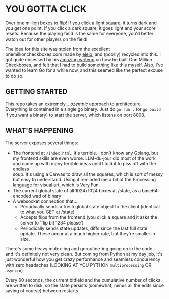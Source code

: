 # YOU GOTTA CLICK

Over one million boxes to flip! 
If you click a light square, it turns dark and you get one point. If you click a dark square, it goes light and your score resets.
Because the playing field is the same for everyone, you'd better watch out for other players on the field!

The idea for this site was stolen from the excellent onemillioncheckboxes.com made by <a href="https://onemillioncheckboxes.com">eieio</a>, and (poorly) recycled into this. 
I got quite obsessed by his <a href="https://eieio.games/essays/scaling-one-million-checkboxes">amazing writeup</a> on how he built One Million Checkboxes, and felt that I had to build something like this myself.
Also, I've wanted to learn Go for a while now, and this seemed like the perfect excuse to do so.

## GETTING STARTED

This repo takes an extremely... *ozempic* approach to architecture. Everything is contained in a single go binary. Just do `go run .` (or `go build` if you want a binary) to start the server, which listens on port 8008.


## WHAT'S HAPPENING

The server exposes several things:

- The frontend at `/index.html`. It's terrible. I don't know any Golang, but my frontend skills are even worse. 
  LLM-du-jour did most of the work, and came up with many terrible ideas until I told it to piss off with the endless <div> soup.
  It's using a Canvas to draw all the squares, which is sort of messy but easy to understand. 
  Using it reminded me a bit of the Processing language for visual art, which is Very Fun.
- The current global state of all 1024x1024 boxes at /state, as a base64 encoded wad of binary
- A websocket connection that...  
  - Periodically sends a fresh global state object to the client (identical to what you GET at /state) 
  - Accepts flips from the frontend (you click a square and it asks the server to 'flip bit 1234 please')
  - Periodically sends state updates, diffs since the last full state update. These occur at a much higher rate, but they're smaller in size.

There's some heavy mutex-ing and goroutine-ing going on in the code... and it's definitely not very clean. 
But coming from Python at my day job, it's just wonderful how you get crazy performance and seamless concurrency with zero headaches 
(LOOKING AT YOU PYTHON `multiprocessing` OR `asyncio`)

Every 60 seconds, the current bitfield and the cumulative number of clicks are written to disk, so the state persists (somewhat; minus all the edits since saving of course) between restarts.
